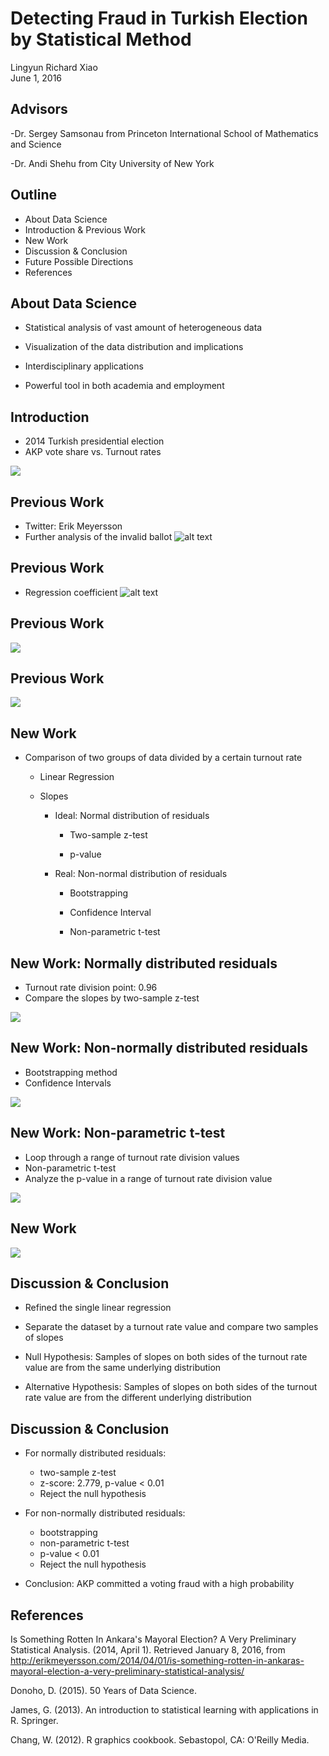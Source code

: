 # Detecting Fraud in Turkish Election by Statistical Method
Lingyun Richard Xiao  
June 1, 2016  

## Advisors

-Dr. Sergey Samsonau from Princeton International School of Mathematics and Science

-Dr. Andi Shehu from City University of New York

## Outline

- About Data Science 
- Introduction & Previous Work
- New Work
- Discussion & Conclusion
- Future Possible Directions
- References

## About Data Science 

- Statistical analysis of vast amount of heterogeneous data

- Visualization of the data distribution and implications

- Interdisciplinary applications

- Powerful tool in both academia and employment

## Introduction 

- 2014 Turkish presidential election
- AKP vote share vs. Turnout rates

![](presentation_files/figure-html/unnamed-chunk-1-1.png)<!-- -->

## Previous Work

- Twitter: Erik Meyersson
- Further analysis of the invalid ballot
 ![alt text](pic1_istanbul.png)

## Previous Work

- Regression coefficient
 ![alt text](ind_istanbul.png)
 
## Previous Work

![](presentation_files/figure-html/unnamed-chunk-2-1.png)<!-- -->

## Previous Work

![](presentation_files/figure-html/unnamed-chunk-3-1.png)<!-- -->

## New Work

- Comparison of two groups of data divided by a certain turnout rate
  
  - Linear Regression

  - Slopes 
  
    - Ideal: Normal distribution of residuals
  
      - Two-sample z-test
      
      - p-value
  
    - Real: Non-normal distribution of residuals
      
      - Bootstrapping
  
      - Confidence Interval
  
      - Non-parametric t-test
  
## New Work: Normally distributed residuals

- Turnout rate division point: 0.96
- Compare the slopes by two-sample z-test

![](presentation_files/figure-html/unnamed-chunk-4-1.png)<!-- -->

## New Work: Non-normally distributed residuals

- Bootstrapping method
- Confidence Intervals

![](presentation_files/figure-html/unnamed-chunk-5-1.png) 

## New Work: Non-parametric t-test

- Loop through a range of turnout rate division values
- Non-parametric t-test
- Analyze the p-value in a range of turnout rate division value

![](presentation_files/figure-html/unnamed-chunk-6-1.png) 

## New Work

![](presentation_files/figure-html/unnamed-chunk-7-1.png) 

## Discussion & Conclusion

- Refined the single linear regression

- Separate the dataset by a turnout rate value and compare two samples of slopes

- Null Hypothesis: Samples of slopes on both sides of the turnout rate value are from the same underlying distribution

- Alternative Hypothesis: Samples of slopes on both sides of the turnout rate value are from the different underlying distribution 

## Discussion & Conclusion

- For normally distributed residuals:
    + two-sample z-test
    + z-score: 2.779, p-value < 0.01
    + Reject the null hypothesis
  
- For non-normally distributed residuals:
    + bootstrapping
    + non-parametric t-test
    + p-value < 0.01
    + Reject the null hypothesis
  
- Conclusion: AKP committed a voting fraud with a high probability

## References

Is Something Rotten In Ankara's Mayoral Election? A Very Preliminary Statistical Analysis. (2014, April 1). Retrieved January 8, 2016, from http://erikmeyersson.com/2014/04/01/is-something-rotten-in-ankaras-mayoral-election-a-very-preliminary-statistical-analysis/

Donoho, D. (2015). 50 Years of Data Science.

James, G. (2013). An introduction to statistical learning with applications in R. Springer.

Chang, W. (2012). R graphics cookbook. Sebastopol, CA: O'Reilly Media.
